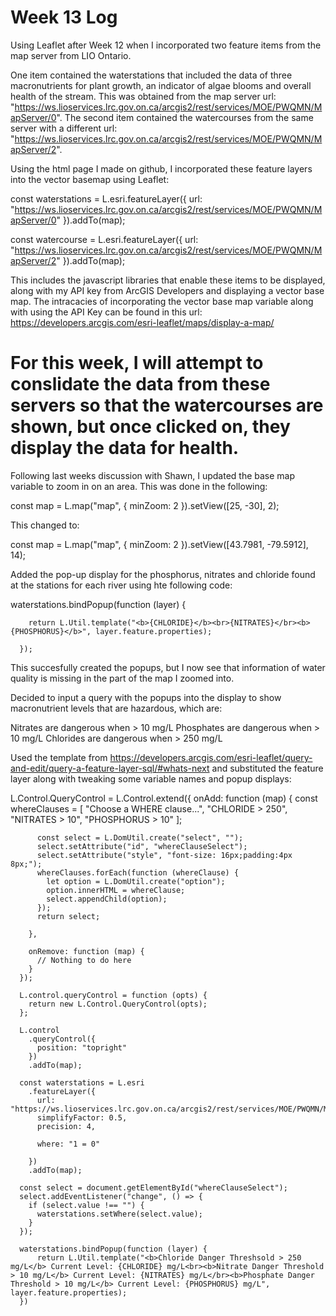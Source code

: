 # Week 13 Log

 Using Leaflet after Week 12 when I incorporated two feature items from the map server from LIO Ontario.

One item contained the waterstations that included the data of three macronutrients for plant growth, an indicator of algae blooms and overall health of the stream.
This was obtained from the map server url: "https://ws.lioservices.lrc.gov.on.ca/arcgis2/rest/services/MOE/PWQMN/MapServer/0".
The second item contained the watercourses from the same server with a different url: "https://ws.lioservices.lrc.gov.on.ca/arcgis2/rest/services/MOE/PWQMN/MapServer/2".

Using the html page I made on github, I incorporated these feature layers into the vector basemap using Leaflet:

const waterstations = L.esri.featureLayer({
        url: "https://ws.lioservices.lrc.gov.on.ca/arcgis2/rest/services/MOE/PWQMN/MapServer/0"
      }).addTo(map); 

const watercourse = L.esri.featureLayer({
        url: "https://ws.lioservices.lrc.gov.on.ca/arcgis2/rest/services/MOE/PWQMN/MapServer/2"
      }).addTo(map);

This includes the javascript libraries that enable these items to be displayed, along with my API key from ArcGIS Developers and displaying a vector base map.
The intracacies of incorporating the vector base map variable along with using the API Key can be found in this url: https://developers.arcgis.com/esri-leaflet/maps/display-a-map/

# For this week, I will attempt to conslidate the data from these servers so that the watercourses are shown, but once clicked on, they display the data for health.

Following last weeks discussion with Shawn, I updated the base map variable to zoom in on an area. This was done in the following:

const map = L.map("map", {
        minZoom: 2
      }).setView([25, -30], 2);

This changed to:

const map = L.map("map", {
        minZoom: 2
      }).setView([43.7981, -79.5912], 14);

Added the pop-up display for the phosphorus, nitrates and chloride found at the stations for each river using hte following code:

waterstations.bindPopup(function (layer) {

        return L.Util.template("<b>{CHLORIDE}</b><br>{NITRATES}</br><b>{PHOSPHORUS}</b>", layer.feature.properties);

      });

This succesfully created the popups, but I now see that information of water quality is missing in the part of the map I zoomed into.

Decided to input a query with the popups into the display to show macronutrient levels that are hazardous, which are:

Nitrates are dangerous when > 10 mg/L
Phosphates are dangerous when > 10 mg/L
Chlorides are dangerous when > 250 mg/L 

Used the template from https://developers.arcgis.com/esri-leaflet/query-and-edit/query-a-feature-layer-sql/#whats-next and substituted the feature layer along with tweaking some variable names and popup displays:

L.Control.QueryControl = L.Control.extend({
        onAdd: function (map) {
          const whereClauses = [
            "Choose a WHERE clause...",
            "CHLORIDE > 250",
            "NITRATES > 10",
            "PHOSPHORUS > 10"
          ];

          const select = L.DomUtil.create("select", "");
          select.setAttribute("id", "whereClauseSelect");
          select.setAttribute("style", "font-size: 16px;padding:4px 8px;");
          whereClauses.forEach(function (whereClause) {
            let option = L.DomUtil.create("option");
            option.innerHTML = whereClause;
            select.appendChild(option);
          });
          return select;

        },

        onRemove: function (map) {
          // Nothing to do here
        }
      });

      L.control.queryControl = function (opts) {
        return new L.Control.QueryControl(opts);
      };

      L.control
        .queryControl({
          position: "topright"
        })
        .addTo(map);

      const waterstations = L.esri
        .featureLayer({
          url: "https://ws.lioservices.lrc.gov.on.ca/arcgis2/rest/services/MOE/PWQMN/MapServer/0",
          simplifyFactor: 0.5,
          precision: 4,

          where: "1 = 0"

        })
        .addTo(map);

      const select = document.getElementById("whereClauseSelect");
      select.addEventListener("change", () => {
        if (select.value !== "") {
          waterstations.setWhere(select.value);
        }
      });

      waterstations.bindPopup(function (layer) {
          return L.Util.template("<b>Chloride Danger Threshsold > 250 mg/L</b> Current Level: {CHLORIDE} mg/L<br><b>Nitrate Danger Threshold > 10 mg/L</b> Current Level: {NITRATES} mg/L</br><b>Phosphate Danger Threshold > 10 mg/L</b> Current Level: {PHOSPHORUS} mg/L", layer.feature.properties);
      })

